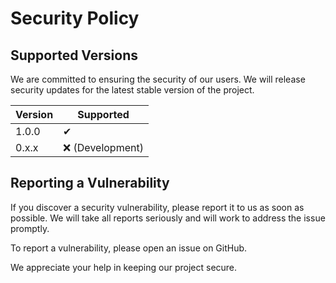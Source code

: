 # Security Policy

## Supported Versions

We are committed to ensuring the security of our users. We will release security updates for the latest stable version of the project.

| Version | Supported        |
| ------- | -----------------|
| 1.0.0   |  ✔               |
| 0.x.x   | ❌  (Development)|

## Reporting a Vulnerability

If you discover a security vulnerability, please report it to us as soon as possible. We will take all reports seriously and will work to address the issue promptly.

To report a vulnerability, please open an issue on GitHub.

We appreciate your help in keeping our project secure.
